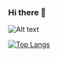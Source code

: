 ### Hi there 👋

<!--
**megamiii/megamiii** is a ✨ _special_ ✨ repository because its `README.md` (this file) appears on your GitHub profile.

Here are some ideas to get you started:

- 🔭 I’m currently working on ...
- 🌱 I’m currently learning ...
- 👯 I’m looking to collaborate on ...
- 🤔 I’m looking for help with ...
- 💬 Ask me about ...
- 📫 How to reach me: ...
- 😄 Pronouns: ...
- ⚡ Fun fact: ...
-->

![Alt text](https://drive.google.com/uc?id=1p9DI2XFm2K52lek3DQpuAG0xIdpU1FNm)

[![Top Langs](https://github-readme-stats.vercel.app/api/top-langs/?username=megamiii&hide=jupyter%20notebook&langs_count=8&theme=nightowl)](https://github.com/megamiii/github-readme-stats)
<!-- You can use the &exclude_repo=repo1,repo2 parameter to exclude individual repositories. -->
<!-- Example: ![Top Langs](https://github-readme-stats.vercel.app/api/top-langs/?username=anuraghazra&exclude_repo=github-readme-stats,anuraghazra.github.io) -->
<!-- You can use &hide=language1,language2 parameter to hide individual languages. -->
<!-- Example: ![Top Langs](https://github-readme-stats.vercel.app/api/top-langs/?username=anuraghazra&hide=javascript,html) -->
<!-- You can use the &langs_count= option to increase or decrease the number of languages shown on the card. Valid values are integers between 1 and 20 (inclusive). By default it was set to 5 for normal & donut and 6 for other layouts. -->
<!-- Example: ![Top Langs](https://github-readme-stats.vercel.app/api/top-langs/?username=anuraghazra&langs_count=8)-->
<!-- Use &theme=THEME_NAME parameter to change themes -->
<!-- Find inbuilt themes here: https://github.com/anuraghazra/github-readme-stats/blob/master/themes/README.md -->
